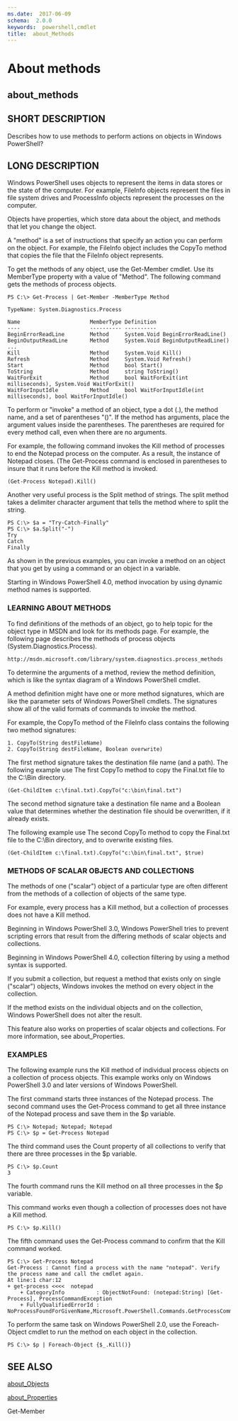 ```yaml
---
ms.date:  2017-06-09
schema:  2.0.0
keywords:  powershell,cmdlet
title:  about_Methods
---
```


# About methods
## about_methods


## SHORT DESCRIPTION
Describes how to use methods to perform actions on objects in  Windows PowerShell?


## LONG DESCRIPTION
Windows PowerShell uses objects to represent the items in data stores or the state of the computer. For example, FileInfo objects represent the files in file system drives and ProcessInfo objects represent the processes on the computer.

Objects have properties, which store data about the object, and methods that let you change the object.

A "method" is a set of instructions that specify an action you can perform on the object. For example, the FileInfo object includes the CopyTo method that copies the file that the FileInfo object represents.

To get the methods of any object, use the Get-Member cmdlet. Use its MemberType property with a value of "Method". The following command gets the methods of process objects.


```
PS C:\> Get-Process | Get-Member -MemberType Method
```



```
TypeName: System.Diagnostics.Process  
  
Name                      MemberType Definition  
----                      ---------- ----------  
BeginErrorReadLine        Method     System.Void BeginErrorReadLine()  
BeginOutputReadLine       Method     System.Void BeginOutputReadLine()  
...  
Kill                      Method     System.Void Kill()  
Refresh                   Method     System.Void Refresh()  
Start                     Method     bool Start()  
ToString                  Method     string ToString()  
WaitForExit               Method     bool WaitForExit(int milliseconds), System.Void WaitForExit()  
WaitForInputIdle          Method     bool WaitForInputIdle(int milliseconds), bool WaitForInputIdle()
```


To perform or "invoke" a method of an object, type a dot (.), the method name, and a set of parentheses "()". If the method has arguments, place the argument values inside the parentheses. The parentheses are required for every method call, even when there are no arguments.

For example, the following command invokes the Kill method of processes to end the Notepad process on the computer. As a result, the instance of Notepad closes. (The Get-Process command is enclosed in parentheses to insure that it runs before the Kill method is invoked.


```
(Get-Process Notepad).Kill()
```


Another very useful process is the Split method of strings. The split method takes a delimiter character argument that tells the method where to split the string.


```
PS C:\> $a = "Try-Catch-Finally"  
PS C:\> $a.Split("-")  
Try  
Catch  
Finally
```


As shown in the previous examples, you can invoke a method on an object that you get by using a command or an object in a variable.

Starting in  Windows PowerShell 4.0, method invocation by using dynamic method names is supported.


### LEARNING ABOUT METHODS
To find definitions of the methods of an object, go to help topic for the object type in MSDN and look for its methods page. For example, the following page describes the methods of process objects (System.Diagnostics.Process).


```
http://msdn.microsoft.com/library/system.diagnostics.process_methods
```


To determine the arguments of a method, review the method definition, which is like the syntax diagram of a  Windows PowerShell cmdlet.

A method definition might have one or more method signatures, which are like the parameter sets of  Windows PowerShell cmdlets. The signatures show all of the valid formats of commands to invoke the method.

For example, the CopyTo method of the FileInfo class contains the following two method signatures:


```
1. CopyTo(String destFileName)  
2. CopyTo(String destFileName, Boolean overwrite)
```


The first method signature takes the destination file name (and a path). The following example use The first CopyTo method to copy the Final.txt file to the C:\Bin directory.


```
(Get-ChildItem c:\final.txt).CopyTo("c:\bin\final.txt")
```


The second method signature take a destination file name and a Boolean value that determines whether the destination file should be overwritten, if it already exists.

The following example use The second CopyTo method to copy the Final.txt file to the C:\Bin directory, and to overwrite existing files.


```
(Get-ChildItem c:\final.txt).CopyTo("c:\bin\final.txt", $true)
```



### METHODS OF SCALAR OBJECTS AND COLLECTIONS
The methods of one ("scalar") object of a particular type are often different from the methods of a collection of objects of the same type.

For example, every process has a Kill method, but a collection of processes does not have a Kill method.

Beginning in  Windows PowerShell 3.0,  Windows PowerShell tries to prevent scripting errors that result from the differing methods of scalar objects and collections.

Beginning in  Windows PowerShell 4.0, collection filtering by using a method syntax is supported.

If you submit a collection, but request a method that exists only on single ("scalar") objects, Windows invokes the method on every object in the collection.

If the method exists on the individual objects and on the collection,  Windows PowerShell does not alter the result.

This feature also works on properties of scalar objects and collections. For more information, see about_Properties.


### EXAMPLES
The following example runs the Kill method of individual process objects on a collection of process objects. This example works only on  Windows PowerShell 3.0 and later versions of  Windows PowerShell.

The first command starts three instances of the Notepad process. The second command uses the Get-Process command to get all three instance of the Notepad process and save them in the $p variable.


```
PS C:\> Notepad; Notepad; Notepad  
PS C:\> $p = Get-Process Notepad
```


The third command uses the Count property of all collections to verify that there are three processes in the $p variable.


```
PS C:\> $p.Count  
3
```


The fourth command runs the Kill method on all three processes in the $p variable.

This command works even though a collection of processes does not have a Kill method.


```
PS C:\> $p.Kill()
```


The fifth command uses the Get-Process command to confirm that the Kill command worked.


```
PS C:\> Get-Process Notepad  
Get-Process : Cannot find a process with the name "notepad". Verify the process name and call the cmdlet again.  
At line:1 char:12  
+ get-process <<<<  notepad  
    + CategoryInfo          : ObjectNotFound: (notepad:String) [Get-Process], ProcessCommandException  
    + FullyQualifiedErrorId : NoProcessFoundForGivenName,Microsoft.PowerShell.Commands.GetProcessCommand
```


To perform the same task on  Windows PowerShell 2.0, use the Foreach-Object cmdlet to run the method on each object in the collection.


```
PS C:\> $p | Foreach-Object {$_.Kill()}
```



## SEE ALSO

[about_Objects](about_Objects.md)

[about_Properties](about_Properties.md)

Get-Member

